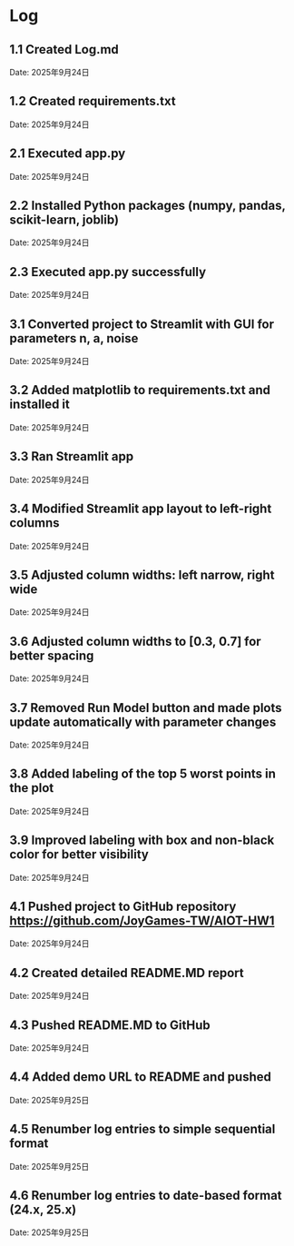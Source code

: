 # Log

## 1.1 Created Log.md
Date: 2025年9月24日

## 1.2 Created requirements.txt
Date: 2025年9月24日

## 2.1 Executed app.py
Date: 2025年9月24日

## 2.2 Installed Python packages (numpy, pandas, scikit-learn, joblib)
Date: 2025年9月24日

## 2.3 Executed app.py successfully
Date: 2025年9月24日

## 3.1 Converted project to Streamlit with GUI for parameters n, a, noise
Date: 2025年9月24日

## 3.2 Added matplotlib to requirements.txt and installed it
Date: 2025年9月24日

## 3.3 Ran Streamlit app
Date: 2025年9月24日

## 3.4 Modified Streamlit app layout to left-right columns
Date: 2025年9月24日

## 3.5 Adjusted column widths: left narrow, right wide
Date: 2025年9月24日

## 3.6 Adjusted column widths to [0.3, 0.7] for better spacing
Date: 2025年9月24日

## 3.7 Removed Run Model button and made plots update automatically with parameter changes
Date: 2025年9月24日

## 3.8 Added labeling of the top 5 worst points in the plot
Date: 2025年9月24日

## 3.9 Improved labeling with box and non-black color for better visibility
Date: 2025年9月24日

## 4.1 Pushed project to GitHub repository https://github.com/JoyGames-TW/AIOT-HW1
Date: 2025年9月24日

## 4.2 Created detailed README.MD report
Date: 2025年9月24日

## 4.3 Pushed README.MD to GitHub
Date: 2025年9月24日

## 4.4 Added demo URL to README and pushed
Date: 2025年9月25日

## 4.5 Renumber log entries to simple sequential format
Date: 2025年9月25日

## 4.6 Renumber log entries to date-based format (24.x, 25.x)
Date: 2025年9月25日